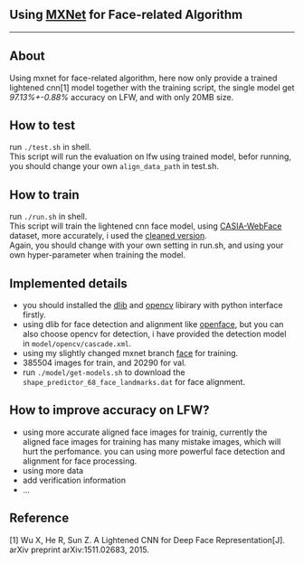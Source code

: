 Using [MXNet](https://github.com/dmlc/mxnet) for Face-related Algorithm
-------------------------
-------------------------

About
--------
Using mxnet for face-related algorithm, here now only provide a trained lightened cnn[1] model together with the training script, the single model get *97.13%+-0.88%* accuracy on LFW, and with only 20MB size.

How to test
-----------
run ```./test.sh``` in shell.  
This script will run the evaluation on lfw using trained model, befor running, you should change your own ```align_data_path``` in test.sh.

How to train
------------
run ```./run.sh``` in shell.  
This script will train the lightened cnn face model, using [CASIA-WebFace](http://www.cbsr.ia.ac.cn/english/CASIA-WebFace-Database.html) dataset, more accurately, i used the [cleaned version](https://github.com/happynear/FaceVerification).  
Again, you should change with your own setting in run.sh, and using your own hyper-parameter when training the model.


Implemented details
----------------------
* you should installed the [dlib](https://github.com/davisking/dlib) and [opencv](https://github.com/Itseez/opencv) libirary with python interface firstly.
* using dlib for face detection and alignment like [openface](https://cmusatyalab.github.io/openface/), but you can also choose opencv for detection, i have provided the detection model in ```model/opencv/cascade.xml```.
* using my slightly changed mxnet branch [face](https://github.com/tornadomeet/mxnet/tree/face) for training.
* 385504 images for train, and 20290 for val.
* run ```./model/get-models.sh``` to download the ```shape_predictor_68_face_landmarks.dat``` for face alignment.

How to improve accuracy on LFW?
-------------------------------
* using more accurate aligned face images for trainig, currently the aligned face images for training has many mistake images, which will hurt the perfomance. you can using more powerful face detection and alignment for face processing.
* using more data
* add verification information
* ...

Reference
---------
[1] Wu X, He R, Sun Z. A Lightened CNN for Deep Face Representation[J]. arXiv preprint arXiv:1511.02683, 2015.  
